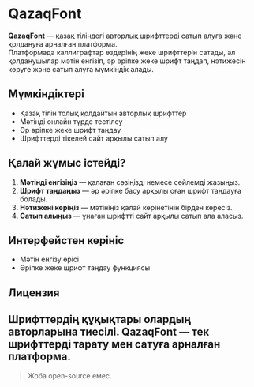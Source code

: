 # QazaqFont

**QazaqFont** — қазақ тіліндегі авторлық шрифттерді сатып алуға және қолдануға арналған платформа.  
Платформада каллиграфтар өздерінің жеке шрифттерін сатады, ал қолданушылар мәтін енгізіп, әр әріпке жеке шрифт таңдап, нәтижесін көруге және сатып алуға мүмкіндік алады.

## Мүмкіндіктері

- Қазақ тілін толық қолдайтын авторлық шрифттер
- Мәтінді онлайн түрде тестілеу
- Әр әріпке жеке шрифт таңдау
- Шрифттерді тікелей сайт арқылы сатып алу

## Қалай жұмыс істейді?

1. **Мәтінді енгізіңіз** — қалаған сөзіңізді немесе сөйлемді жазыңыз.
2. **Шрифт таңдаңыз** — әр әріпке басу арқылы оған шрифт таңдауға болады.
3. **Нәтижені көріңіз** — мәтініңіз қалай көрінетінін бірден көресіз.
4. **Сатып алыңыз** — ұнаған шрифтті сайт арқылы сатып ала аласыз.

## Интерфейстен көрініс

- Мәтін енгізу өрісі
- Әріпке жеке шрифт таңдау функциясы

## Лицензия

Шрифттердің құқықтары олардың авторларына тиесілі. QazaqFont — тек шрифттерді тарату мен сатуға арналған платформа.
---

> Жоба open-source емес.
